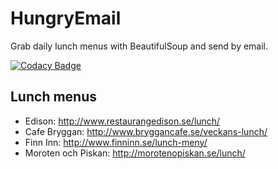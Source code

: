 # HungryEmail

Grab daily lunch menus with BeautifulSoup and send by email.

[![Codacy Badge](https://api.codacy.com/project/badge/Grade/115df1e1f41148de89dec381f93d8fb0)](https://www.codacy.com/app/Pivaro/HungryEmail?utm_source=github.com&utm_medium=referral&utm_content=Pivaro/HungryEmail&utm_campaign=Badge_Grade)

## Lunch menus

-   Edison: <http://www.restaurangedison.se/lunch/>
-   Cafe Bryggan: <http://www.bryggancafe.se/veckans-lunch/>
-   Finn Inn: <http://www.finninn.se/lunch-meny/>
-   Moroten och Piskan: <http://morotenopiskan.se/lunch/>
